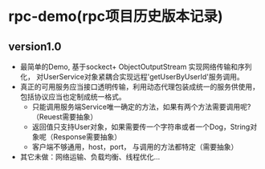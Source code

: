# rpc-demo(rpc项目历史版本记录)

## version1.0

- 最简单的Demo, 基于sockect+ ObjectOutputStream 实现网络传输和序列化， 对UserService对象紧耦合实现远程'getUserByUserId'服务调用。
- 真正的可用服务应当接口透明传输，利用动态代理包装成统一的服务供使用，包括协议应当也定制成统一格式。
  - 只能调用服务端Service唯一确定的方法，如果有两个方法需要调用呢?（Reuest需要抽象）
  - 返回值只支持User对象，如果需要传一个字符串或者一个Dog，String对象呢（Response需要抽象）
  - 客户端不够通用，host，port， 与调用的方法都特定（需要抽象）
- 其它未做：网络运输、负载均衡、线程优化...

